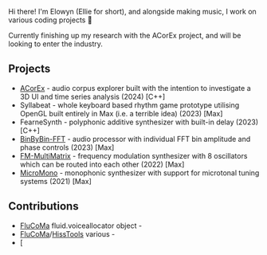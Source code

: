 Hi there! I'm Elowyn (Ellie for short), and alongside making music, I work on various coding projects 🙂

Currently finishing up my research with the ACorEx project, and will be looking to enter the industry.

## Projects
- [ACorEx](https://github.com/fearn-e/acorex) - audio corpus explorer built with the intention to investigate a 3D UI and time series analysis (2024) [C++]
- Syllabeat - whole keyboard based rhythm game prototype utilising OpenGL built entirely in Max (i.e. a terrible idea) (2023) [Max]
- FearneSynth - polyphonic additive synthesizer with built-in delay (2023) [C++]
- [BinByBin-FFT](https://github.com/fearn-e/binbybin-fft) - audio processor with individual FFT bin amplitude and phase controls (2023) [Max]
- [FM-MultiMatrix](https://github.com/fearn-e/fm-multimatrix) - frequency modulation synthesizer with 8 oscillators which can be routed into each other (2022) [Max]
- [MicroMono](https://github.com/fearn-e/micromono) - monophonic synthesizer with support for microtonal tuning systems (2021) [Max]

## Contributions
- [FluCoMa](https://github.com/flucoma) fluid.voiceallocator object - 
- [FluCoMa](https://github.com/flucoma)/[HissTools](https://github.com/alexharker) various -
- [
